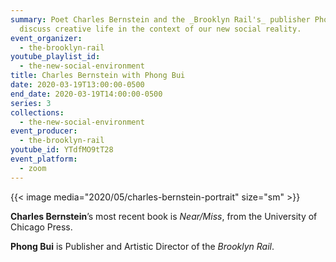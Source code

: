 ```yaml
---
summary: Poet Charles Bernstein and the _Brooklyn Rail's_ publisher Phong Bui
  discuss creative life in the context of our new social reality.
event_organizer:
  - the-brooklyn-rail
youtube_playlist_id:
  - the-new-social-environment
title: Charles Bernstein with Phong Bui
date: 2020-03-19T13:00:00-0500
end_date: 2020-03-19T14:00:00-0500
series: 3
collections:
  - the-new-social-environment
event_producer:
  - the-brooklyn-rail
youtube_id: YTdfMO9tT28
event_platform:
  - zoom
---
```


{{< image media="2020/05/charles-bernstein-portrait" size="sm" >}}

**Charles Bernstein**’s most recent book is *Near/Miss*, from the University of Chicago Press.

**Phong Bui** is Publisher and Artistic Director of the *Brooklyn Rail*.
